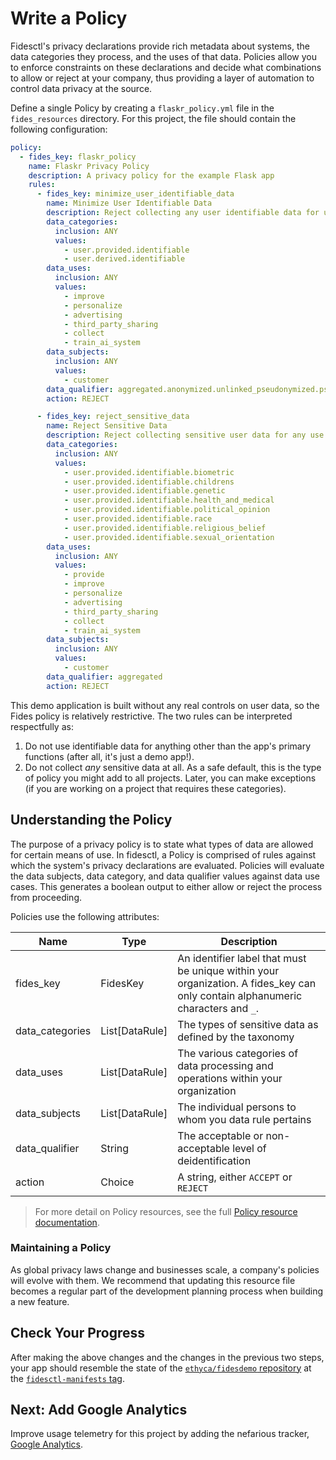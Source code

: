 # Write a Policy

Fidesctl's privacy declarations provide rich metadata about systems, the data categories they process, and the uses of that data. Policies allow you to enforce constraints on these declarations and decide what combinations to allow or reject at your company, thus providing a layer of automation to control data privacy at the source.

Define a single Policy by creating a `flaskr_policy.yml` file in the `fides_resources` directory. For this project, the file should contain the following configuration:

```yml
policy:
  - fides_key: flaskr_policy
    name: Flaskr Privacy Policy
    description: A privacy policy for the example Flask app
    rules:
      - fides_key: minimize_user_identifiable_data
        name: Minimize User Identifiable Data
        description: Reject collecting any user identifiable data for uses other than system operations
        data_categories:
          inclusion: ANY
          values:
            - user.provided.identifiable
            - user.derived.identifiable
        data_uses:
          inclusion: ANY
          values:
            - improve
            - personalize
            - advertising
            - third_party_sharing
            - collect
            - train_ai_system
        data_subjects:
          inclusion: ANY
          values:
            - customer
        data_qualifier: aggregated.anonymized.unlinked_pseudonymized.pseudonymized.identified
        action: REJECT

      - fides_key: reject_sensitive_data
        name: Reject Sensitive Data
        description: Reject collecting sensitive user data for any use
        data_categories:
          inclusion: ANY
          values:
            - user.provided.identifiable.biometric
            - user.provided.identifiable.childrens
            - user.provided.identifiable.genetic
            - user.provided.identifiable.health_and_medical
            - user.provided.identifiable.political_opinion
            - user.provided.identifiable.race
            - user.provided.identifiable.religious_belief
            - user.provided.identifiable.sexual_orientation
        data_uses:
          inclusion: ANY
          values:
            - provide
            - improve
            - personalize
            - advertising
            - third_party_sharing
            - collect
            - train_ai_system
        data_subjects:
          inclusion: ANY
          values:
            - customer
        data_qualifier: aggregated
        action: REJECT
```

This demo application is built without any real controls on user data, so the Fides policy is relatively restrictive. The two rules can be interpreted respectfully as:

1. Do not use identifiable data for anything other than the app's primary functions (after all, it's just a demo app!).
1. Do not collect _any_ sensitive data at all. As a safe default, this is the type of policy you might add to all projects. Later, you can make exceptions (if you are working on a project that requires these categories).

## Understanding the Policy

The purpose of a privacy policy is to state what types of data are allowed for certain means of use. In fidesctl, a Policy is comprised of rules against which the system's privacy declarations are evaluated. Policies will evaluate the data subjects, data category, and data qualifier values against data use cases. This generates a boolean output to either allow or reject the process from proceeding.

Policies use the following attributes:

| Name | Type | Description |
| --- | --- | --- |
| fides_key | FidesKey | An identifier label that must be unique within your organization. A fides_key can only contain alphanumeric characters and `_`. |
| data_categories | List[DataRule] | The types of sensitive data as defined by the taxonomy |
| data_uses | List[DataRule] | The various categories of data processing and operations within your organization |
| data_subjects | List[DataRule] | The individual persons to whom you data rule pertains |
| data_qualifier | String | The acceptable or non-acceptable level of deidentification |
| action | Choice | A string, either `ACCEPT` or `REJECT` |

> For more detail on Policy resources, see the full [Policy resource documentation](../language/resources/policy.md).

### Maintaining a Policy

As global privacy laws change and businesses scale, a company's policies will evolve with them. We recommend that updating this resource file becomes a regular part of the development planning process when building a new feature.

## Check Your Progress

After making the above changes and the changes in the previous two steps, your app should resemble the state of the [`ethyca/fidesdemo` repository](https://github.com/ethyca/fidesdemo) at the [`fidesctl-manifests` tag](https://github.com/ethyca/fidesdemo/releases/tag/fidesctl-manifests).

## Next: Add Google Analytics

Improve usage telemetry for this project by adding the nefarious tracker, [Google Analytics](google.md).
